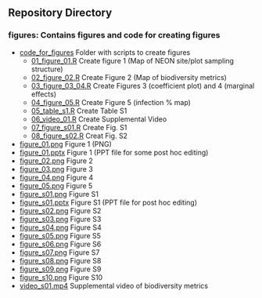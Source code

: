 ## Repository Directory

### figures: Contains figures and code for creating figures

* [code_for_figures](./code_for_figures) Folder with scripts to create figures
   * [01_figure_01.R](./code_for_01_figure_01.R) Create figure 1 (Map of NEON site/plot sampling structure)
   * [02_figure_02.R](./code_for_02_figure_02.R) Create Figure 2 (Map of biodiversity metrics) 
   * [03_figure_03_04.R](./code_for_03_figure_03_04.R) Create Figures 3 (coefficient plot) and 4 (marginal effects)
   * [04_figure_05.R](./code_for_04_figure_05.R) Create Figure 5 (infection % map)
   * [05_table_s1.R](./code_for_05_table_s1.R) Create Table S1
   * [06_video_01.R](./code_for_06_video_01.R) Create Supplemental Video
   * [07_figure_s01.R](./code_for_07_figure_s01.R) Create Fig. S1
   * [08_figure_s02.R](./code_for_08_figure_s02.R) Creat Fig. S2   
* [figure_01.png](./figure_01.png) Figure 1 (PNG)
* [figure_01.pptx](./figure_01.pptx) Figure 1 (PPT file for some post hoc editing)
* [figure_02.png](./figure_02.png) Figure 2
* [figure_03.png](./figure_03.png) Figure 3
* [figure_04.png](./figure_04.png) Figure 4
* [figure_05.png](./figure_05.png) Figure 5
* [figure_s01.png](./figure_s01.png) Figure S1
* [figure_s01.pptx](./figure_s01.pptx) Figure S1 (PPT file for post hoc editing)
* [figure_s02.png](./figure_s02.png) Figure S2
* [figure_s03.png](./figure_s03.png) Figure S3
* [figure_s04.png](./figure_s04.png) Figure S4
* [figure_s05.png](./figure_s05.png) Figure S5
* [figure_s06.png](./figure_s06.png) Figure S6
* [figure_s07.png](./figure_s07.png) Figure S7
* [figure_s08.png](./figure_s08.png) Figure S8
* [figure_s09.png](./figure_s09.png) Figure S9
* [figure_s10.png](./figure_s10.png) Figure S10
* [video_s01.mp4](./video_s01.mp4) Supplemental video of biodiversity metrics